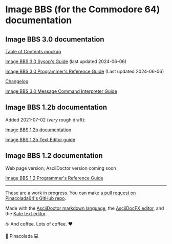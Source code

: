 # Image BBS (for the Commodore 64) documentation

## Image BBS 3.0 documentation

[Table of Contents mockup](https://pinacolada64.github.io/ImageBBS3-docs.github.io/toc-mockup.html)

[Image BBS 3.0 Sysop's Guide](https://pinacolada64.github.io/ImageBBS3-docs.github.io/Image-BBS-3-sysop-guide.html) (last updated 2024-06-06)

[Image BBS 3.0 Programmer's Reference Guide](https://pinacolada64.github.io/ImageBBS3-docs.github.io/Image-BBS-3-PRG.html) (Last updated 2024-06-06)

[Changelog](https://pinacolada64.github.io/ImageBBS3-docs.github.io/CHANGELOG.adoc)

[Image BBS 3.0 Message Command Interpreter Guide](https://pinacolada64.github.io/ImageBBS3-docs.github.io/mci.html)

## Image BBS 1.2b documentation

Added 2021-07-02 (_very_ rough draft):

[Image BBS 1.2b documentation](https://pinacolada64.github.io/ImageBBS3-docs.github.io/12b-updated.html)

[Image BBS 1.2b Text Editor guide](https://pinacolada64.github.io/ImageBBS3-docs.github.io/12b-text-editor.html)

## Image BBS 1.2 documentation

Web page version; AsciiDoctor version coming soon

[Image BBS 1.2 Programmer's Reference Guide](https://pinacolada64.github.io/ImageBBS3-docs.github.io/imageprg-index.html)

---

These are a work in progress. You can make a [pull request on Pinacolada64's GitHub repo](https://github.com/Pinacolada64/ImageBBS3/tree/docs).

Made with the [AsciiDoctor markdown language](https://asciidoctor.org/), the [AsciiDocFX editor](https://asciidocfx.com/), and the [Kate text editor](https://kate-editor.org/).

☕ And coffee. Lots of coffee. ❤️

🍹 Pinacolada 💻
